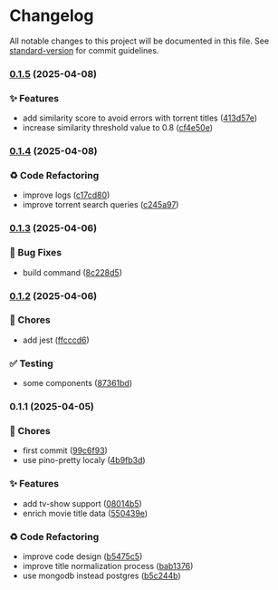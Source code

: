# Changelog

All notable changes to this project will be documented in this file. See [standard-version](https://github.com/conventional-changelog/standard-version) for commit guidelines.

### [0.1.5](https://github.com/strmplus/catalog-data-enrichment/compare/v0.1.4...v0.1.5) (2025-04-08)


### ✨ Features

* add similarity score to avoid errors with torrent titles ([413d57e](https://github.com/strmplus/catalog-data-enrichment/commit/413d57e2ee777e56595de438a908d2cde841a9de))
* increase similarity threshold value to 0.8 ([cf4e50e](https://github.com/strmplus/catalog-data-enrichment/commit/cf4e50e267b642dc41b937f7e1bb02ed795e75b3))

### [0.1.4](https://github.com/strmplus/catalog-data-enrichment/compare/v0.1.3...v0.1.4) (2025-04-08)


### ♻️ Code Refactoring

* improve logs ([c17cd80](https://github.com/strmplus/catalog-data-enrichment/commit/c17cd80cba5f72cf22229dceb42775a6cb156442))
* improve torrent search queries ([c245a97](https://github.com/strmplus/catalog-data-enrichment/commit/c245a97b7f355a3380d501d62ff7b3df3da87c2e))

### [0.1.3](https://github.com/strmplus/catalog-data-enrichment/compare/v0.1.2...v0.1.3) (2025-04-06)


### 🐛 Bug Fixes

* build command ([8c228d5](https://github.com/strmplus/catalog-data-enrichment/commit/8c228d5dffb3c4c2f71902c7c68e5380fd98111b))

### [0.1.2](https://github.com/strmplus/catalog-data-enrichment/compare/v0.1.1...v0.1.2) (2025-04-06)


### 🚚 Chores

* add jest ([ffcccd6](https://github.com/strmplus/catalog-data-enrichment/commit/ffcccd66b5170f1069e1b779d82cebcc737ceeda))


### ✅ Testing

* some components ([87361bd](https://github.com/strmplus/catalog-data-enrichment/commit/87361bd4f2143a240856ff86662ae09edb4617d2))

### 0.1.1 (2025-04-05)


### 🚚 Chores

* first commit ([99c6f93](https://github.com/strmplus/catalog-data-enrichment/commit/99c6f936bf0419e25162d4ae2a3a62c35b27fcd0))
* use pino-pretty localy ([4b9fb3d](https://github.com/strmplus/catalog-data-enrichment/commit/4b9fb3d1dce0b6e10a2ab8585319538e171c5462))


### ✨ Features

* add tv-show support ([08014b5](https://github.com/strmplus/catalog-data-enrichment/commit/08014b57e538c738a3c0af4501da9ae2832f0396))
* enrich movie title data ([550439e](https://github.com/strmplus/catalog-data-enrichment/commit/550439e052159fe53952ae017ea3a24344ba6ecc))


### ♻️ Code Refactoring

* improve code design ([b5475c5](https://github.com/strmplus/catalog-data-enrichment/commit/b5475c594f5a3a40e983049cb71f9af2b49269a6))
* improve title normalization process ([bab1376](https://github.com/strmplus/catalog-data-enrichment/commit/bab1376baba7a18c9af75c4fd4718a1bb8f0295c))
* use mongodb instead postgres ([b5c244b](https://github.com/strmplus/catalog-data-enrichment/commit/b5c244b689380ff1b61eeb5b71b52f85a8502023))
